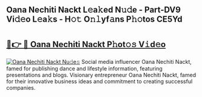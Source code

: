 ## Oana Nechiti Nackt L𝚎a𝚔ed N𝚞𝚍e - Part-DV9 Vi𝚍𝚎o L𝚎a𝚔s - H𝚘𝚝 O𝚗𝚕yf𝚊ns P𝚑𝚘tos CE5Yd

# <h2><a href="http://kf4gkn.oniu.top/?m=Oana+Nechiti+Nackt">🔗👉 🔴 Oana Nechiti Nackt P𝚑ot𝚘𝚜 V𝚒d𝚎o</a></h2>

[![Oana Nechiti Nackt Nu𝚍e𝚜](https://i.imgur.com/0qMVB7G.gif)](http://kf4gkn.oniu.top/?m=Oana+Nechiti+Nackt)
Social media influencer Oana Nechiti Nackt, famed for publishing dance and lifestyle information, featuring presentations and blogs. Visionary entrepreneur Oana Nechiti Nackt, famed for their innovative business ideas and commitment to creating successful companies.  
